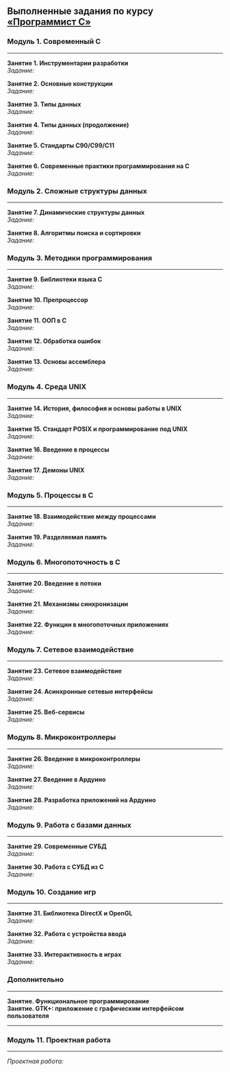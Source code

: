 ## Выполненные задания по курсу [&laquo;Программист C&raquo;](https://otus.ru/lessons/dev_c/)  

### Модуль 1. Современный C
---
**Занятие 1. Инструментарии разработки**  
*Задание:* []()  

**Занятие 2. Основные конструкции**  
*Задание:* []()  

**Занятие 3. Типы данных**  
*Задание:* []()  

**Занятие 4. Типы данных (продолжение)**  
*Задание:* []()

**Занятие 5. Стандарты C90/C99/C11**  
*Задание:* []()

**Занятие 6. Современные практики программирования на C**  
*Задание:* []()


### Модуль 2. Сложные структуры данных
---
**Занятие 7. Динамические структуры данных**  
*Задание:* []()

**Занятие 8. Алгоритмы поиска и сортировки**  
*Задание:* []()


### Модуль 3. Методики программирования
---
**Занятие 9. Библиотеки языка C**  
*Задание:* []()

**Занятие 10. Препроцессор**  
*Задание:* []()

**Занятие 11. ООП в C**  
*Задание:* []()

**Занятие 12. Обработка ошибок**  
*Задание:* []()

**Занятие 13. Основы ассемблера**  
*Задание:* []()


### Модуль 4. Среда UNIX
---
**Занятие 14. История, философия и основы работы в UNIX**  
*Задание:* []()

**Занятие 15. Стандарт POSIX и программирование под UNIX**  
*Задание:* []()

**Занятие 16. Введение в процессы**  
*Задание:* []()

**Занятие 17. Демоны UNIX**  
*Задание:* []()


### Модуль 5. Процессы в C
---
**Занятие 18. Взаимодействие между процессами**  
*Задание:* []()

**Занятие 19. Разделяемая память**  
*Задание:* []()


### Модуль 6. Многопоточность в C
---
**Занятие 20. Введение в потоки**  
*Задание:* []()

**Занятие 21. Механизмы синхронизации**  
*Задание:* []()

**Занятие 22. Функции в многопоточных приложениях**  
*Задание:* []()


### Модуль 7. Сетевое взаимодействие
---
**Занятие 23. Сетевое взаимодействие**  
*Задание:* []()

**Занятие 24. Асинхронные сетевые интерфейсы**  
*Задание:* []()

**Занятие 25. Веб-сервисы**  
*Задание:* []()


### Модуль 8. Микроконтроллеры
---
**Занятие 26. Введение в микроконтроллеры**  
*Задание:* []()

**Занятие 27. Введение в Ардуино**  
*Задание:* []()

**Занятие 28. Разработка приложений на Ардуино**  
*Задание:* []()


### Модуль 9. Работа с базами данных
---
**Занятие 29. Современные СУБД**  
*Задание:* []()

**Занятие 30. Работа с СУБД из C**  
*Задание:* []()


### Модуль 10. Создание игр
---
**Занятие 31. Библиотека DirectX и OpenGL**  
*Задание:* []()

**Занятие 32. Работа с устройства ввода**  
*Задание:* []()

**Занятие 33. Интерактивность в играх**  
*Задание:* []()


### Дополнительно
---
**Занятие. Функциональное программирование**  
**Занятие. GTK+: приложение с графическим интерфейсом пользователя**

****

### Модуль 11. Проектная работа
***
*Проектная работа:* []()
